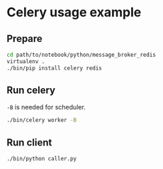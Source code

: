 # Celery usage example

## Prepare

```sh
cd path/to/notebook/python/message_broker_redis
virtualenv .
./bin/pip install celery redis
```

## Run celery

`-B` is needed for scheduler.

```sh
./bin/celery worker -B
```

## Run client

```sh
./bin/python caller.py
```
